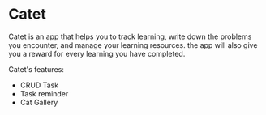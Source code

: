 # Catet
Catet is an app that helps you to track learning, write down the problems you encounter, and manage your learning resources. the app will also give you a reward for every learning you have completed.

Catet's features:
- CRUD Task
- Task reminder
- Cat Gallery
